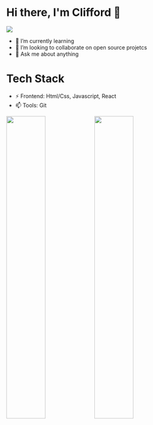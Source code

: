 # Hi there, I'm Clifford 👋

<img align="center" src="https://profile-counter.glitch.me/{droffilc1}/count.svg"/>

- 🌱 I’m currently learning 
- 👯 I’m looking to collaborate on open source projetcs
- 💬 Ask me about anything

# Tech Stack

- ⚡ Frontend: Html/Css, Javascript, React 
- 📫 Tools: Git




<img align="left" width="45%" src="https://github-readme-stats.vercel.app/api?username=droffilc1&show_icons=true&theme=radical"/>
<img align="left" width="45%" src="https://github-readme-stats.vercel.app/api/top-langs/?username=droffilc1&layout=compact"/>




